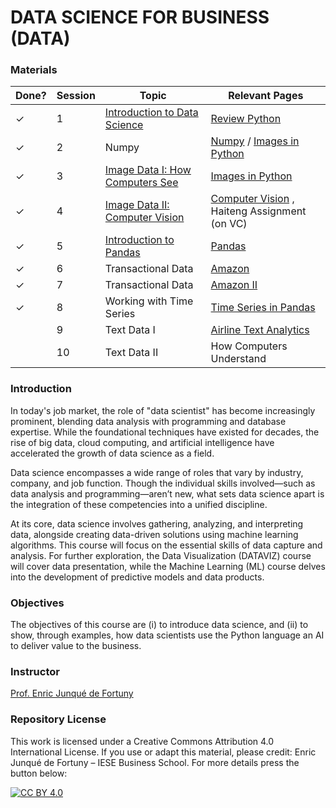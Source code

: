 # DATA SCIENCE FOR BUSINESS (DATA)


### Materials

| Done? | Session  |  Topic |  Relevant Pages |
|---|---|---|---|
| ✓ | 1  | [Introduction to Data Science](https://docs.google.com/presentation/d/1zTyDEWQCoNUeVZOm9FEEUZ3YlZPPgC0cDDT8_HuMPLE/edit?usp=sharing) | [Review Python](/notebooks/000-Introduction-to-Python.ipynb)  |
| ✓ | 2  | Numpy  | [Numpy](/notebooks/010-Numpy.ipynb) / [Images in Python](/notebooks/100-HowComputersSee.ipynb) |
| ✓ | 3  | [Image Data I: How Computers See](https://docs.google.com/presentation/d/1YyINIBI0fnK1mAGxmDVaY19IwtzNz6ra8qLkPFaJZRg/edit?usp=sharing)  | [Images in Python](/notebooks/100-HowComputersSee.ipynb)  |
| ✓ | 4  | [Image Data II: Computer Vision](https://docs.google.com/presentation/d/1_mXsWwveUcncoCuL_0hkDvayzYThh2Cvfm15Za5t0jg/edit?usp=sharing)  |[Computer Vision](/notebooks/110-ComputerVision.ipynb) , Haiteng Assignment (on VC) |
| ✓ | 5  | [Introduction to Pandas](https://docs.google.com/presentation/d/1wlousJQTHXFtfZN4XJ8_o0UoDSvFvoaygw9qmNqRjxo/edit?usp=sharing)  |  [Pandas](/notebooks/200-Pandas.ipynb)  |
| ✓  | 6  | Transactional Data |   [Amazon](/notebooks/210-Amazon-Part-I.ipynb) |
| ✓ | 7  | Transactional Data |  [Amazon II](/notebooks/220-Amazon-Part-II.ipynb) |
| ✓ | 8  | Working with Time Series  |  [Time Series in Pandas](/notebooks/300-Timeseries-Modeling-in-Pandas.ipynb) |
|  | 9  | Text Data I  |  [Airline Text Analytics](/notebooks/400-Airline-Text-Analytics.ipynb) |
|  | 10  | Text Data II  | How Computers Understand |

### Introduction
In today's job market, the role of "data scientist" has become increasingly prominent, blending data analysis with programming and database expertise. While the foundational techniques have existed for decades, the rise of big data, cloud computing, and artificial intelligence have accelerated the growth of data science as a field.

Data science encompasses a wide range of roles that vary by industry, company, and job function. Though the individual skills involved—such as data analysis and programming—aren’t new, what sets data science apart is the integration of these competencies into a unified discipline.

At its core, data science involves gathering, analyzing, and interpreting data, alongside creating data-driven solutions using machine learning algorithms. This course will focus on the essential skills of data capture and analysis. For further exploration, the Data Visualization (DATAVIZ) course will cover data presentation, while the Machine Learning (ML) course delves into the development of predictive models and data products.

### Objectives

The objectives of this course are (i) to introduce data science, and (ii) to show, through examples, how data scientists use the Python language an AI to deliver value to the business.

### Instructor

[Prof. Enric Junqué de Fortuny](http://ciri.be)


### Repository License

This work is licensed under a Creative Commons Attribution 4.0 International License. If you use or adapt this material, please credit: Enric Junqué de Fortuny – IESE Business School. For more details press the button below:

[![CC BY 4.0](https://licensebuttons.net/l/by/4.0/88x31.png)](https://creativecommons.org/licenses/by/4.0/)
